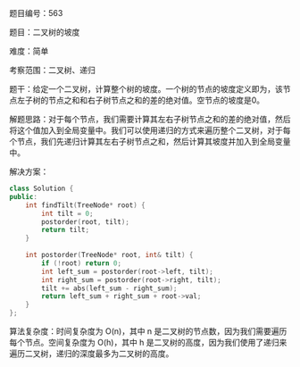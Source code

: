 题目编号：563

题目：二叉树的坡度

难度：简单

考察范围：二叉树、递归

题干：给定一个二叉树，计算整个树的坡度。一个树的节点的坡度定义即为，该节点左子树的节点之和和右子树节点之和的差的绝对值。空节点的坡度是0。

解题思路：对于每个节点，我们需要计算其左右子树节点之和的差的绝对值，然后将这个值加入到全局变量中。我们可以使用递归的方式来遍历整个二叉树，对于每个节点，我们先递归计算其左右子树节点之和，然后计算其坡度并加入到全局变量中。

解决方案：

```cpp
class Solution {
public:
    int findTilt(TreeNode* root) {
        int tilt = 0;
        postorder(root, tilt);
        return tilt;
    }
    
    int postorder(TreeNode* root, int& tilt) {
        if (!root) return 0;
        int left_sum = postorder(root->left, tilt);
        int right_sum = postorder(root->right, tilt);
        tilt += abs(left_sum - right_sum);
        return left_sum + right_sum + root->val;
    }
};
```

算法复杂度：时间复杂度为 O(n)，其中 n 是二叉树的节点数，因为我们需要遍历每个节点。空间复杂度为 O(h)，其中 h 是二叉树的高度，因为我们使用了递归来遍历二叉树，递归的深度最多为二叉树的高度。